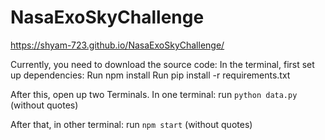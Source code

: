 # NasaExoSkyChallenge

https://shyam-723.github.io/NasaExoSkyChallenge/

Currently, you need to download the source code:
In the terminal, first set up dependencies: 
  Run npm install
  Run pip install -r requirements.txt

After this, open up two Terminals.
In one terminal:
run  `python data.py` (without quotes)

After that, in other terminal:
run `npm start` (without quotes)
